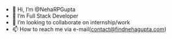- 👋 Hi, I’m @NehaRPGupta
- 👀 I’m Full Stack Developer
- 💞️ I’m looking to collaborate on internship/work
- 📫 How to reach me via e-mail(contact@findnehagupta.com)

<!---
NehaRPGupta/NehaRPGupta is a ✨ special ✨ repository because its `README.md` (this file) appears on your GitHub profile.
You can click the Preview link to take a look at your changes.
--->
